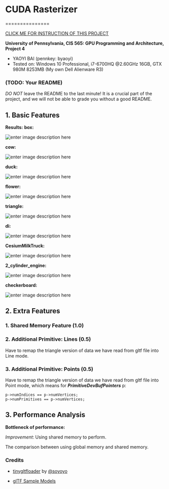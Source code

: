 # **CUDA Rasterizer**

===============



[CLICK ME FOR INSTRUCTION OF THIS PROJECT](./INSTRUCTION.md)



**University of Pennsylvania, CIS 565: GPU Programming and Architecture, Project 4**


* YAOYI BAI (pennkey: byaoyi)
* Tested on: Windows 10 Professional, i7-6700HQ  @2.60GHz 16GB, GTX 980M 8253MB (My own Dell Alienware R3)

### (TODO: Your README)

*DO NOT* leave the README to the last minute! It is a crucial part of the
project, and we will not be able to grade you without a good README.

## **1. Basic Features**
**Results:** 
**box:**

![enter image description here](https://lh3.googleusercontent.com/-qYOfrvIJiDg/WeExNfX99KI/AAAAAAAABBk/poJABEGVu1IIOoOEKt5nm1PGoOzcKCicACLcBGAs/s0/box.gif "box.gif")

**cow:**

![enter image description here](https://lh3.googleusercontent.com/-Zfhj3tvrP5Q/WeEt2ulKUxI/AAAAAAAABAM/RT-GalorVQoF7yYEgJ3rUsICtuJa8Qh9QCLcBGAs/s0/cow.gif "cow.gif")

**duck:**

![enter image description here](https://lh3.googleusercontent.com/-LQi4GtiM-3Q/WeEtJgcYxTI/AAAAAAAAA_4/0WYwtiE7orQXN7GYvA6E52oAfeebYBNLgCLcBGAs/s0/duck.gif "duck.gif")

**flower:**

![enter image description here](https://lh3.googleusercontent.com/-ueP481WcJXA/WeEuc0KWnNI/AAAAAAAABAk/wDyoTQnTwW41lEzRrbkCFvUb9pbipOjJQCLcBGAs/s0/flower.gif "flower.gif")

**triangle:**

![enter image description here](https://lh3.googleusercontent.com/-82OQF5cBjeA/WeEyKTi15YI/AAAAAAAABCM/FEzOwcA1iHgrAcdaua1ic-sIc6QKLMNpgCLcBGAs/s0/triangle.gif "triangle.gif")

**di:**

![enter image description here](https://lh3.googleusercontent.com/-CB00VlVO33Y/WeEwhc6Y-_I/AAAAAAAABBQ/jACIpRS_Kc0LWdMbkYo46civzuZW9aZ6ACLcBGAs/s0/di.gif "di.gif")

**CesiumMilkTruck:**

![enter image description here](https://lh3.googleusercontent.com/-kzu5CXH28YU/WeEyvsZmZkI/AAAAAAAABCs/5oce21ZkNo4YZ4vUqQNOw-Sr1UtlxRA8gCLcBGAs/s0/CesiumMilkTruck.gif "CesiumMilkTruck.gif")

**2_cylinder_engine:** 

![enter image description here](https://lh3.googleusercontent.com/-_ls1SibOQ_E/WeEzmWnS1wI/AAAAAAAABDU/DP09VJdvFQMXjFCjVZu43MSmEo1n2tW_ACLcBGAs/s0/2_cylinder_engine.gif "2_cylinder_engine.gif")

**checkerboard:**

![enter image description here](https://lh3.googleusercontent.com/-zfa94tv0Wxc/WeE0O-9s1pI/AAAAAAAABDs/bEdQD3tONOYJo8uJbbVO5_zHDpGR-6NrQCLcBGAs/s0/checkerboard.gif "checkerboard.gif")

## **2. Extra Features**

### 1. Shared Memory Feature (1.0)

### 2. Additional Primitive: Lines (0.5)

Have to remap the triangle version of data we have read from gltf file into Line mode.

### 3. Additional Primitive: Points (0.5)

Have to remap the triangle version of data we have read from gltf file into Point mode, which means for ***PrimitiveDevBufPointers*** p:

    p->numIndices == p->numVertices;
    p->numPrimitives == p->numVertices;


## **3. Performance Analysis**

**Bottleneck of performance:**


*Improvement*: Using shared memory to perform.

The comparison between using global memory and shared memory.


### Credits

* [tinygltfloader](https://github.com/syoyo/tinygltfloader) by [@soyoyo](https://github.com/syoyo)

* [glTF Sample Models](https://github.com/KhronosGroup/glTF/blob/master/sampleModels/README.md)

